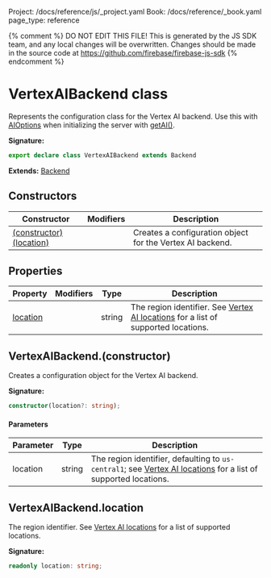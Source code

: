 Project: /docs/reference/js/_project.yaml
Book: /docs/reference/_book.yaml
page_type: reference

{% comment %}
DO NOT EDIT THIS FILE!
This is generated by the JS SDK team, and any local changes will be
overwritten. Changes should be made in the source code at
https://github.com/firebase/firebase-js-sdk
{% endcomment %}

# VertexAIBackend class
Represents the configuration class for the Vertex AI backend. Use this with [AIOptions](./vertexai.aioptions.md#aioptions_interface) when initializing the server with [getAI()](./vertexai.md#getai_a94a413)<!-- -->.

<b>Signature:</b>

```typescript
export declare class VertexAIBackend extends Backend 
```
<b>Extends:</b> [Backend](./vertexai.backend.md#backend_class)

## Constructors

|  Constructor | Modifiers | Description |
|  --- | --- | --- |
|  [(constructor)(location)](./vertexai.vertexaibackend.md#vertexaibackendconstructor) |  | Creates a configuration object for the Vertex AI backend. |

## Properties

|  Property | Modifiers | Type | Description |
|  --- | --- | --- | --- |
|  [location](./vertexai.vertexaibackend.md#vertexaibackendlocation) |  | string | The region identifier. See [Vertex AI locations](https://firebase.google.com/docs/vertex-ai/locations?platform=web#available-locations) for a list of supported locations. |

## VertexAIBackend.(constructor)

Creates a configuration object for the Vertex AI backend.

<b>Signature:</b>

```typescript
constructor(location?: string);
```

#### Parameters

|  Parameter | Type | Description |
|  --- | --- | --- |
|  location | string | The region identifier, defaulting to <code>us-central1</code>; see [Vertex AI locations](https://firebase.google.com/docs/vertex-ai/locations?platform=web#available-locations) for a list of supported locations. |

## VertexAIBackend.location

The region identifier. See [Vertex AI locations](https://firebase.google.com/docs/vertex-ai/locations?platform=web#available-locations) for a list of supported locations.

<b>Signature:</b>

```typescript
readonly location: string;
```
